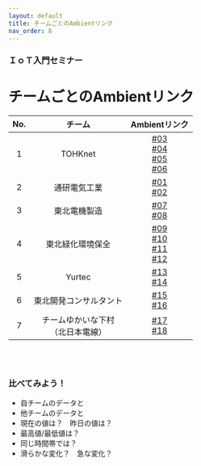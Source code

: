 ```yaml
---
layout: default
title: チームごとのAmbientリンク
nav_order: 8
---
```


### ＩｏＴ入門セミナー
# チームごとのAmbientリンク


| No.| チーム  | Ambientリンク  |
| :------------: | :------------: | :------------:  |
| 1 | TOHKnet | [#03](https://ambidata.io/bd/board.html?id=52322 "#03")<br>[#04](https://ambidata.io/bd/board.html?id=52331 "#04")<br>[#05](https://ambidata.io/bd/board.html?id=52332 "#05")<br>[#06](https://ambidata.io/bd/board.html?id=52323 "#06")|
| 2 | 通研電気工業  | [#01](https://ambidata.io/bd/board.html?id=52336 "#01")<br>[#02](https://ambidata.io/bd/board.html?id=52321 "#02")|
| 3  | 東北電機製造  | [#07](https://ambidata.io/bd/board.html?id=52338 "#07")<br>[#08](https://ambidata.io/bd/board.html?id=52329 "#08") |
| 4  | 東北緑化環境保全  |  [#09](https://ambidata.io/bd/board.html?id=52326 "#09")<br>[#10](https://ambidata.io/bd/board.html?id=52333 "#10")<br>[#11](https://ambidata.io/bd/board.html?id=52330 "#11")<br>[#12](https://ambidata.io/bd/board.html?id=52316 "#12") |
| 5  | Yurtec  |  [#13](https://ambidata.io/bd/board.html?id=52324 "#13")<br>[#14](https://ambidata.io/bd/board.html?id=50604 "#14")|
| 6  | 東北開発コンサルタント  |  [#15](https://ambidata.io/bd/board.html?id=52341 "#15")<br>[#16](https://ambidata.io/bd/board.html?id=+++++ "#16") |
| 7  | チームゆかいな下村<br>（北日本電線）  |  [#17](https://ambidata.io/bd/board.html?id=52327 "#17")<br>[#18](https://ambidata.io/bd/board.html?id=52328 "#18") |



<br><br>

### 比べてみよう！
- 自チームのデータと
- 他チームのデータと
- 現在の値は？　昨日の値は？
- 最高値/最低値は？
- 同じ時間帯では？
- 滑らかな変化？　急な変化？